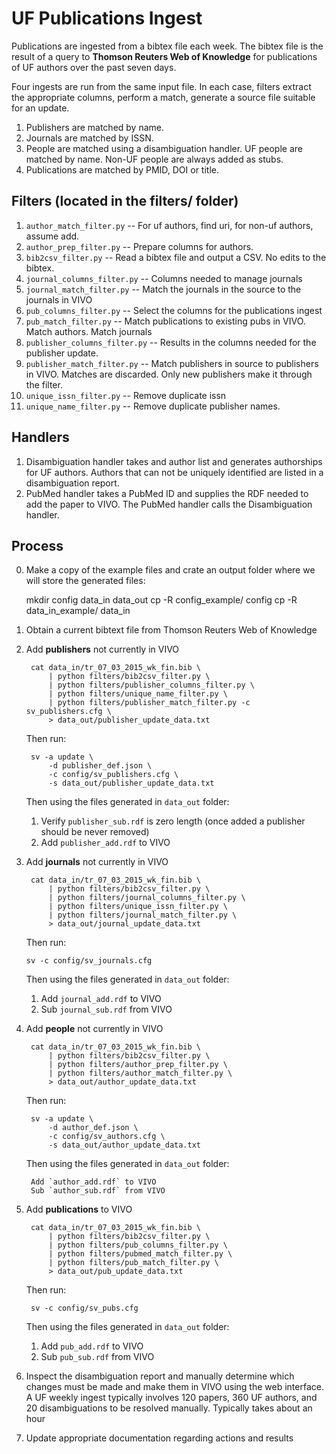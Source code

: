 # UF Publications Ingest

Publications are ingested from a bibtex file each week.  The bibtex file is the
result of a query to **Thomson Reuters Web of Knowledge** for publications of UF
authors over the past seven days.

Four ingests are run from the same input file.  In each case, filters extract
the appropriate columns, perform a match, generate a source file suitable for
an update.

1.  Publishers are matched by name.
2.  Journals are matched by ISSN.
3.  People are matched using a disambiguation handler.  UF people are matched
    by name.  Non-UF people are always added as stubs.
4.  Publications are matched by PMID, DOI or title.

## Filters (located in the filters/ folder)

1. `author_match_filter.py`    -- For uf authors, find uri, for non-uf authors,
                                     assume add.
2. `author_prep_filter.py`     -- Prepare columns for authors.
3. `bib2csv_filter.py`         -- Read a bibtex file and output a CSV.
                                    No edits to the bibtex.
4. `journal_columns_filter.py` -- Columns needed to manage journals
5. `journal_match_filter.py`   -- Match the journals in the source to the 
                                    journals in VIVO
6. `pub_columns_filter.py`     -- Select the columns for the publications ingest
7. `pub_match_filter.py`       -- Match publications to existing pubs in VIVO.
                                    Match authors. Match journals
8. `publisher_columns_filter.py` -- Results in the columns needed for the
                                    publisher update.
9. `publisher_match_filter.py` -- Match publishers in source to publishers in
                                    VIVO.  Matches are discarded. Only new 
                                    publishers make it through the filter.
10. `unique_issn_filter.py` -- Remove duplicate issn
11. `unique_name_filter.py` -- Remove duplicate publisher names.



## Handlers

1. Disambiguation handler takes and author list and generates authorships for
    UF authors.  Authors that can not be uniquely identified are listed in a
    disambiguation report.
2. PubMed handler takes a PubMed ID and supplies the RDF needed to add the paper
    to VIVO.  The PubMed handler calls the Disambiguation handler.

## Process

0. Make a copy of the example files and crate an output folder where we will
store the generated files:

    mkdir config data_in data_out
    cp -R config_example/ config
    cp -R data_in_example/ data_in


0. Obtain a current bibtext file from Thomson Reuters Web of Knowledge
1. Add **publishers** not currently in VIVO

        cat data_in/tr_07_03_2015_wk_fin.bib \
            | python filters/bib2csv_filter.py \
            | python filters/publisher_columns_filter.py \
            | python filters/unique_name_filter.py \
            | python filters/publisher_match_filter.py -c sv_publishers.cfg \
            > data_out/publisher_update_data.txt

    Then run:

        sv -a update \
            -d publisher_def.json \
            -c config/sv_publishers.cfg \
            -s data_out/publisher_update_data.txt

    Then using the files generated in `data_out` folder:

    1. Verify `publisher_sub.rdf` is zero length
        (once added a publisher should be never removed)
    2. Add `publisher_add.rdf` to VIVO

2. Add **journals** not currently in VIVO

        cat data_in/tr_07_03_2015_wk_fin.bib \
            | python filters/bib2csv_filter.py \
            | python filters/journal_columns_filter.py \
            | python filters/unique_issn_filter.py \
            | python filters/journal_match_filter.py \
            > data_out/journal_update_data.txt

    Then run:

       sv -c config/sv_journals.cfg

    Then using the files generated in `data_out` folder:

    1. Add `journal_add.rdf` to VIVO
    2. Sub `journal_sub.rdf` from VIVO

3. Add **people** not currently in VIVO

        cat data_in/tr_07_03_2015_wk_fin.bib \
            | python filters/bib2csv_filter.py \
            | python filters/author_prep_filter.py \
            | python filters/author_match_filter.py \
            > data_out/author_update_data.txt

    Then run:

        sv -a update \
            -d author_def.json \
            -c config/sv_authors.cfg \
            -s data_out/author_update_data.txt

    Then using the files generated in `data_out` folder:

        Add `author_add.rdf` to VIVO
        Sub `author_sub.rdf` from VIVO

4. Add **publications** to VIVO

        cat data_in/tr_07_03_2015_wk_fin.bib \
            | python filters/bib2csv_filter.py \
            | python filters/pub_columns_filter.py \
            | python filters/pubmed_match_filter.py \
            | python filters/pub_match_filter.py \
            > data_out/pub_update_data.txt

    Then run:

        sv -c config/sv_pubs.cfg

    Then using the files generated in `data_out` folder:

    1. Add `pub_add.rdf` to VIVO
    2. Sub `pub_sub.rdf` from VIVO

5. Inspect the disambiguation report and manually determine which changes must
    be made and make them in VIVO using the web interface.  A UF weekly ingest
    typically involves 120 papers, 360 UF authors, and 20 disambiguations to
    be resolved manually.  Typically takes about an hour
6.  Update appropriate documentation regarding actions and results

